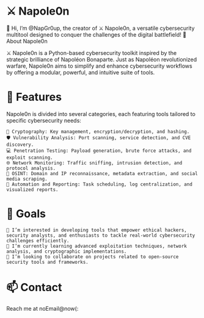 # ⚔️ Napole0n

👋 Hi, I’m @NapGr0up, the creator of ⚔️ Napole0n, a versatile cybersecurity multitool designed to conquer the challenges of the digital battlefield!
🌟 About Napole0n

⚔️ Napole0n is a Python-based cybersecurity toolkit inspired by the strategic brilliance of Napoléon Bonaparte. Just as Napoléon revolutionized warfare, Napole0n aims to simplify and enhance cybersecurity workflows by offering a modular, powerful, and intuitive suite of tools.

# 🚀 Features

Napole0n is divided into several categories, each featuring tools tailored to specific cybersecurity needs:

    🔐 Cryptography: Key management, encryption/decryption, and hashing.
    🛡️ Vulnerability Analysis: Port scanning, service detection, and CVE discovery.
    💻 Penetration Testing: Payload generation, brute force attacks, and exploit scanning.
    🌐 Network Monitoring: Traffic sniffing, intrusion detection, and protocol analysis.
    🔎 OSINT: Domain and IP reconnaissance, metadata extraction, and social media scraping.
    📜 Automation and Reporting: Task scheduling, log centralization, and visualized reports.

# 🎯 Goals

    👀 I’m interested in developing tools that empower ethical hackers, security analysts, and enthusiasts to tackle real-world cybersecurity challenges efficiently.
    🌱 I’m currently learning advanced exploitation techniques, network analysis, and cryptographic implementations.
    💞️ I’m looking to collaborate on projects related to open-source security tools and frameworks.

# 📫 Contact

Reach me at noEmail@now(:
